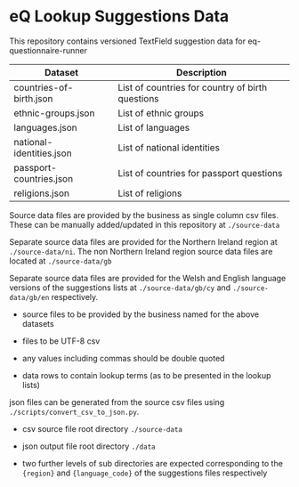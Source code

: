 # eQ Lookup Suggestions Data

This repository contains versioned TextField suggestion data for eq-questionnaire-runner

| Dataset | Description |
| ------- |-------|
| countries-of-birth.json | List of countries for country of birth questions |
| ethnic-groups.json | List of ethnic groups |
| languages.json | List of languages |
| national-identities.json | List of national identities |
| passport-countries.json | List of countries for passport questions |
| religions.json | List of religions |


Source data files are provided by the business as single column csv files. These can be manually added/updated in this repository at `./source-data`

Separate source data files are provided for the Northern Ireland region at `./source-data/ni`. The non Northern Ireland region source data files are located at `./source-data/gb`

Separate source data files are provided for the Welsh and English language versions of the suggestions lists at `./source-data/gb/cy` and `./source-data/gb/en` respectively.

- source files to be provided by the business named for the above datasets

- files to be UTF-8 csv

- any values including commas should be double quoted

- data rows to contain lookup terms (as to be presented in the lookup lists)

json files can be generated from the source csv files using `./scripts/convert_csv_to_json.py`.

- csv source file root directory `./source-data`

- json output file root directory `./data`

- two further levels of sub directories are expected corresponding to the `{region}` and `{language_code}` of the suggestions files respectively
